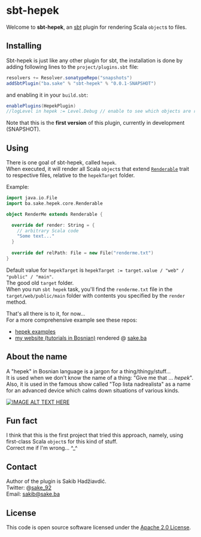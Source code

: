 # sbt-hepek

Welcome to **sbt-hepek**, an [sbt](http://www.scala-sbt.org) plugin for rendering Scala `object`s to files.

## Installing

Sbt-hepek is just like any other plugin for sbt, the installation is done by adding following lines to the `project/plugins.sbt` file:

```scala
resolvers += Resolver.sonatypeRepo("snapshots")
addSbtPlugin("ba.sake" % "sbt-hepek" % "0.0.1-SNAPSHOT")
```

and enabling it in your `build.sbt`: 

```scala
enablePlugins(HepekPlugin)
//logLevel in hepek := Level.Debug // enable to see which objects are rendered
```

 Note that this is the **first version** of this plugin, currently in development (SNAPSHOT).

## Using

There is one goal of sbt-hepek, called `hepek`.  
When executed, it will render all Scala `object`s that extend [`Renderable`](https://github.com/sake92/hepek-core/blob/master/src/main/java/ba/sake/hepek/core/Renderable.java) 
trait to respective files, relative to the `hepekTarget` folder.  

Example:

```scala
import java.io.File
import ba.sake.hepek.core.Renderable

object RenderMe extends Renderable {

  override def render: String = {
    // arbitrary Scala code
    "Some text..."
  }
  
  override def relPath: File = new File("renderme.txt")
}
```

Default value for `hepekTarget` is `hepekTarget := target.value / "web" / "public" / "main"`.  
The good old `target` folder.  
When you run `sbt hepek` task, you'll find the `renderme.txt` file in the `target/web/public/main` folder with contents you specified by the `render` method.

That's all there is to it, for now...  
For a more comprehensive example see these repos:
- [hepek examples](https://github.com/sake92/hepek-examples)
- [my website (tutorials in Bosnian)](https://github.com/sake92/sake-ba-source) rendered @ [sake.ba](https://sake.ba)

## About the name

A "hepek" in Bosnian language is a jargon for a thing/thingy/stuff...  
It is used when we don't know the name of a thing: "Give me that ... *hepek*".  
Also, it is used in the famous show called "Top lista nadrealista" as a name for an advanced device which calms down situations of various kinds.  

[![IMAGE ALT TEXT HERE](http://img.youtube.com/vi/Jc9SeKu-YwQ/0.jpg)](https://youtu.be/Jc9SeKu-YwQ?t=2m11s)

## Fun fact
I think that this is the first project that tried this approach, namely, using first-class Scala `object`s for this kind of stuff.  
Correct me if I'm wrong... ^_^

## Contact

Author of the plugin is Sakib Hadžiavdić.  
Twitter: @[sake_92](https://twitter.com/sake_92)  
Email: sakib@sake.ba

## License
This code is open source software licensed under the [Apache 2.0 License](http://www.apache.org/licenses/LICENSE-2.0.html).
